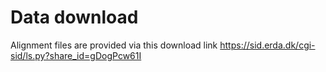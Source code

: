 # Data download

Alignment files are provided via this download link https://sid.erda.dk/cgi-sid/ls.py?share_id=gDogPcw61I 


